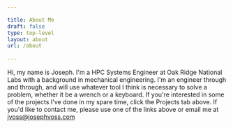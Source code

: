 ```yaml
---

title: About Me
draft: false
type: top-level
layout: about
url: /about
 
---
```


Hi, my name is Joseph. I'm a HPC Systems Engineer at Oak Ridge National Labs
with a background in mechanical engineering. I'm an engineer through and
through, and will use whatever tool I think is necessary to solve a problem,
whether it be a wrench or a keyboard. If you're interested in some of the
projects I've done in my spare time, click the Projects tab above. If you'd like
to contact me, please use one of the links above or email me at
[jvoss@josephvoss.com](mailto:jvoss@josephvoss.com)

